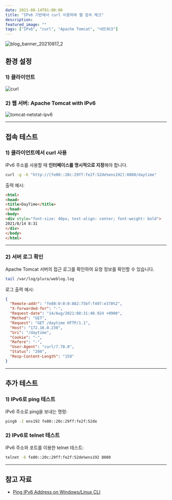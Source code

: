 ```yaml
---
date: 2021-08-14T01:00:00
title: "IPv6 기반에서 curl 이용하여 웹 접속 체크"
description: 
featured_image: ""
tags: ["IPv6", "curl", "Apache Tomcat", "네트워크"]
---
```


![blog_banner_20210817_2](https://github.com/user-attachments/assets/a6b13908-3d5b-457d-936a-3c784e84906c)

## 환경 설정

### 1) 클라이언트

![curl](https://github.com/user-attachments/assets/404c561e-7c83-418f-a891-d05c78d693e8)

### 2) 웹 서버: Apache Tomcat with IPv6

![tomcat-netstat-ipv6](https://github.com/user-attachments/assets/c905e280-6e1d-4f5c-b1b2-c5d91071fdfc)

---

## 접속 테스트

### 1) 클라이언트에서 curl 사용

IPv6 주소를 사용할 때 **인터페이스를 명시적으로 지정**해야 합니다.

```bash
curl -g -6 "http://[fe80::20c:29ff:fe2f:52de%ens192]:8080/daytime"
```

출력 예시:

```html
<html>
<head>
<title>DayTime</title>
</head>
<body>
<div style="font-size: 40px; text-align: center; font-weight: bold">
2021/8/14 8:31
</div>
</body>
</html>
```

---

### 2) 서버 로그 확인

Apache Tomcat 서버의 접근 로그를 확인하여 요청 정보를 확인할 수 있습니다.

```bash
tail /var/log/plura/weblog.log
```

로그 출력 예시:

```json
{
  "Remote-addr": "fe80:0:0:0:882:75bf:f497:e378%2",
  "X-forwarded-for": "-",
  "Request-date": "14/Aug/2021:08:31:40.924 +0900",
  "Method": "GET",
  "Request": "GET /daytime HTTP/1.1",
  "Host": "172.16.0.230",
  "Uri": "/daytime",
  "Cookie": "-",
  "Refere": "-",
  "User-Agent": "curl/7.78.0",
  "Status": "200",
  "Resp-Content-Length": "159"
}
```

---

## 추가 테스트

### 1) IPv6로 ping 테스트

IPv6 주소로 ping을 보내는 명령:

```bash
ping6 -I ens192 fe80::20c:29ff:fe2f:52de
```

### 2) IPv6로 telnet 테스트

IPv6 주소와 포트를 이용한 telnet 테스트:

```bash
telnet -6 fe80::20c:29ff:fe2f:52de%ens192 8080
```

---

## 참고 자료

- [Ping IPv6 Address on Windows/Linux CLI](https://linoxide.com/ping-ipv6-address-windows-linux-cli/)
